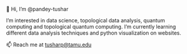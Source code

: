 👋 Hi, I’m @pandey-tushar

I’m interested in data science, topological data analysis, quantum computing and topological quantum computing. 
I’m currently learning different data analysis techniques and python visualization on websites. 

📫 Reach me at tusharp@tamu.edu

<!---
pandey-tushar/pandey-tushar is a ✨ special ✨ repository because its `README.md` (this file) appears on your GitHub profile.
You can click the Preview link to take a look at your changes.
--->
